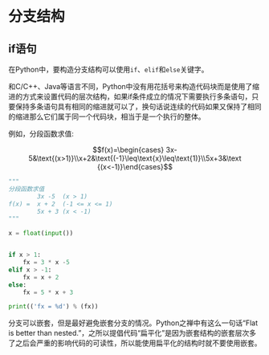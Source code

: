 # 分支结构

## if语句

在Python中，要构造分支结构可以使用`if`、`elif`和`else`关键字。

和C/C++、Java等语言不同，Python中没有用花括号来构造代码块而是使用了缩进的方式来设置代码的层次结构，如果if条件成立的情况下需要执行多条语句，只要保持多条语句具有相同的缩进就可以了，换句话说连续的代码如果又保持了相同的缩进那么它们属于同一个代码块，相当于是一个执行的整体。

例如，分段函数求值:

$$f(x)=\begin{cases} 3x-5&\text{(x>1)}\\x+2&\text{(-1}\leq\text{x}\leq\text{1)}\\5x+3&\text {(x<-1)}\end{cases}$$


```python
"""
分段函数求值
        3x -5  (x > 1)
f(x) =  x + 2  (-1 <= x <= 1)
        5x + 3 (x < -1)
"""

x = float(input())


if x > 1:
    fx = 3 * x -5
elif x > -1:
    fx = x + 2
else:
    fx = 5 * x + 3

print(('fx = %d') % (fx))
```

分支可以嵌套，但是最好避免嵌套分支的情况。Python之禅中有这么一句话“Flat is better than nested.”，之所以提倡代码“扁平化”是因为嵌套结构的嵌套层次多了之后会严重的影响代码的可读性，所以能使用扁平化的结构时就不要使用嵌套。
